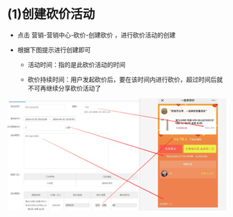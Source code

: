 # (1)创建砍价活动

*   点击 营销-营销中心-砍价-创建砍价 ，进行砍价活动的创建

*   根据下图提示进行创建即可

    *   活动时间：指的是此砍价活动的时间

    *   砍价持续时间：用户发起砍价后，要在该时间内进行砍价，超过时间后就不可再继续分享砍价活动了

![](images/screenshot_1554802000753.jpg)
